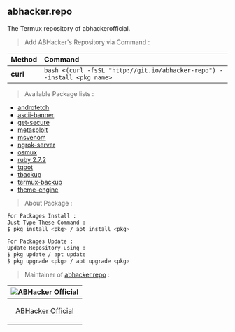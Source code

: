 ## abhacker.repo
The Termux repository of abhackerofficial.

> Add ABHacker's Repository via Command :

| Method    | Command                                                                  |
|:----------|:-------------------------------------------------------------------------|
| **curl**  | `bash <(curl -fsSL "http://git.io/abhacker-repo") --install <pkg_name>`  |

> Available Package lists :

+ [androfetch](https://github.com/abhackerofficial/androfetch)
+ [ascii-banner](https://github.com/abhackerofficial/ascii-banner)
+ [get-secure](https://github.com/abhackerofficial/get-secure)
+ [metasploit](https://github.com/rapid7/metasploit-framework)
+ [msvenom](https://github.com/abhackerofficial/msvenom)
+ [ngrok-server](https://github.com/abhackerofficial/ngrok-server)
+ [osmux](https://github.com/abhackerofficial/osmux)
+ [ruby 2.7.2](https://github.com/ruby/ruby)
+ [tgbot](https://github.com/abhackerofficial/tgbot)
+ [tbackup](https://github.com/abhackerofficial/tbackup)
+ [termux-backup](https://github.com/abhackerofficial/termux-backup)
+ [theme-engine](https://github.com/abhackerofficial/Theme-Engine)

> About Package :
```bash
For Packages Install :
Just Type These Command :
$ pkg install <pkg> / apt install <pkg>

For Packages Update :
Update Repository using :
$ pkg update / apt update
$ pkg upgrade <pkg> / apt upgrade <pkg>
```
> Maintainer of [abhacker.repo](https://github.com/abhackerofficial/abhacker.repo) :

| ![ABHacker Official](https://user-images.githubusercontent.com/63346676/97066596-3f0d0500-15d4-11eb-9cb3-b7ed5206c6f6.png) |
| ----------------------------------------------------------------------------------------------------- |
| <p align="center"> [ABHacker Official](https://github.com/abhackerofficial)                                                   |</p>

